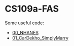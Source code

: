 # CS109a-FAS

Some useful code:

* [00_NHANES](https://nbviewer.org/github/JoKerDii/CS109a-FAS/blob/main/pynotes/00_NHANES.ipynb)
* [01_CarDekho_SimplyMarry](https://nbviewer.org/github/JoKerDii/CS109a-FAS/blob/main/pynotes/01_CarDekho_SimplyMarry.ipynb)

